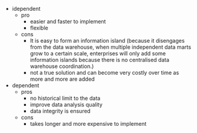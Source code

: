 - idependent
	- pro
		- easier and faster to implement
		- flexible 
	- cons
		- It is easy to form an information island (because it disengages from the data warehouse, when multiple independent data marts grow to a certain scale, enterprises will only add some information islands because there is no centralised data warehouse coordination.)
		- not a true solution and can become very costly over time as more and more are added 
- dependent 
	- pros 
		- no historical limit to the data 
		- improve data analysis quality 
		- data integrity is ensured
	- cons 
		- takes longer and more expensive to implement
